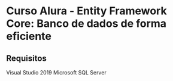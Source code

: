 # Curso Alura - Entity Framework Core: Banco de dados de forma eficiente

## Requisitos
Visual Studio 2019
Microsoft SQL Server